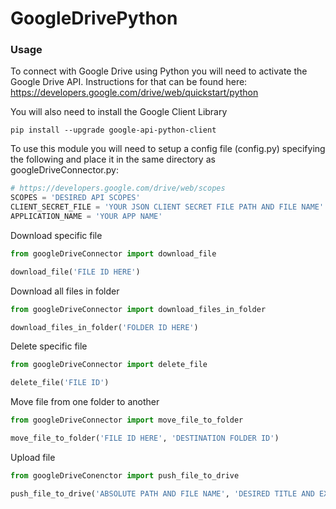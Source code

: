 # GoogleDrivePython

### Usage
To connect with Google Drive using Python you will need to activate the Google Drive API. Instructions for that can be found here: https://developers.google.com/drive/web/quickstart/python

You will also need to install the Google Client Library
```
pip install --upgrade google-api-python-client
```

To use this module you will need to setup a config file (config.py) specifying the following and place it in the same directory as googleDriveConnector.py:
```python
# https://developers.google.com/drive/web/scopes
SCOPES = 'DESIRED API SCOPES' 
CLIENT_SECRET_FILE = 'YOUR JSON CLIENT SECRET FILE PATH AND FILE NAME'
APPLICATION_NAME = 'YOUR APP NAME'
```

Download specific file
```python
from googleDriveConnector import download_file 

download_file('FILE ID HERE')
```

Download all files in folder
```python
from googleDriveConnector import download_files_in_folder

download_files_in_folder('FOLDER ID HERE')
```

Delete specific file
```python
from googleDriveConnector import delete_file

delete_file('FILE ID')
```

Move file from one folder to another
```python
from googleDriveConnector import move_file_to_folder

move_file_to_folder('FILE ID HERE', 'DESTINATION FOLDER ID')
```

Upload file
```python
from googleDriveConenctor import push_file_to_drive

push_file_to_drive('ABSOLUTE PATH AND FILE NAME', 'DESIRED TITLE AND EXTENSION', 'DESCRIPTION', 'DESTINATION FOLDER ID')
